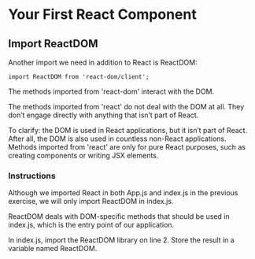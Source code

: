 # Your First React Component
## Import ReactDOM

Another import we need in addition to React is ReactDOM:

    import ReactDOM from 'react-dom/client';

The methods imported from 'react-dom' interact with the DOM.

The methods imported from 'react' do not deal with the DOM at all. They don’t engage directly with anything that isn’t part of React.

To clarify: the DOM is used in React applications, but it isn’t part of React. After all, the DOM is also used in countless non-React applications. Methods imported from 'react' are only for pure React purposes, such as creating components or writing JSX elements.

### Instructions

Although we imported React in both App.js and index.js in the previous exercise, we will only import ReactDOM in index.js.

ReactDOM deals with DOM-specific methods that should be used in index.js, which is the entry point of our application.

In index.js, import the ReactDOM library on line 2. Store the result in a variable named ReactDOM.
